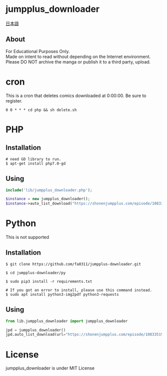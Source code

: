 # jumpplus_downloader

[日本語](./README_JA.md)

## About

For Educational Purposes Only.  
Made on intent to read without depending on the Internet environment.  
Please DO NOT archive the manga or publish it to a third party, upload.

# cron

This is a cron that deletes comics downloaded at 0:00:00.
Be sure to register.

```cron
0 0 * * * cd php && sh delete.sh
```

# PHP

## Installation

```console
# need GD library to run.
$ apt-get install php7.0-gd
```

## Using

```php
include('lib/jumpplus_downloader.php');

$instance = new jumpplus_downloader();
$instance->auto_list_download("https://shonenjumpplus.com/episode/10833519556325021865", true, 1); //URL, Download next episode(deprecated), Delay(sec)
```

# Python
This is not supported
## Installation

```console
$ git clone https://github.com/fa0311/jumpplus-downloader.git

$ cd jumpplus-downloader/py

$ sudo pip3 install -r requirements.txt
```

```console
# If you got an error to install, please use this command instead.
$ sudo apt install python3-img2pdf python3-requests
```

## Using

```python
from lib.jumpplus_downloader import jumpplus_downloader

jpd = jumpplus_downloader()
jpd.auto_list_download(url="https://shonenjumpplus.com/episode/10833519556325021865", sleeptime=20, next=True, pdfConversion=True)
```

# License

jumpplus_downloader is under MIT License
